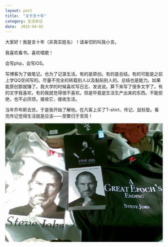 ```yaml
---
layout: post
title:  "关于言十年"
category: 生活杂记 
date:  2015-04-02 
---
```


大家好！我是言十年（非真实姓名）！请亲切的叫我小言。

我喜欢看书。喜欢唱歌！

会写php，会写iOS。

写博客为了做笔记。也为了记录生活。有的是原创。有的是总结。有的可能是之前上学QQ空间写的。尽量不完全的转载别人以及黏贴别人的。总结也是能力。如果能原创那就赚了。我大学的时候喜欢写日志、发说说。算下来写了很多文字了。有的文字我喜欢，有的我就觉得很不喜欢。但是毕竟是生活生产出来的东西。不能拒绝，也不必厌烦。接收它，接收生活。

当年乔布斯去世。于是我开始了解他。在凡客上买了T-shirt、传记、鼠标垫。看完传记觉得生活就是应该——至繁归于至简！

![](/images/aboutme/jobs.jpg)